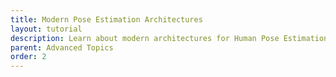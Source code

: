 ```yaml
---
title: Modern Pose Estimation Architectures
layout: tutorial
description: Learn about modern architectures for Human Pose Estimation, which have achieved state-of-the-art performance on various benchmarks.
parent: Advanced Topics
order: 2
---
```


